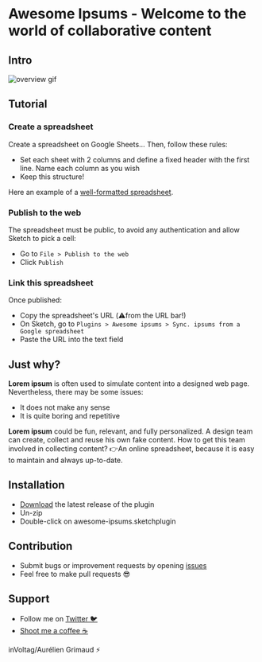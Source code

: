 # Awesome Ipsums - Welcome to the world of collaborative content

## Intro

![overview gif](img/overview.gif "Overview animation")

## Tutorial

### Create a spreadsheet

Create a spreadsheet on Google Sheets… Then, follow these rules:
- Set each sheet with 2 columns and define a fixed header with the first line. Name each column as you wish
- Keep this structure!

Here an example of a [well-formatted spreadsheet](https://docs.google.com/spreadsheets/d/1srDnvM8Wt7vzicCyrRxyDGsgU8KVlA30h2_2WUdv50Y/edit#gid=0).

### Publish to the web

The spreadsheet must be public, to avoid any authentication and allow Sketch to pick a cell:
- Go to `File > Publish to the web`
- Click `Publish`

### Link this spreadsheet

Once published:
- Copy the spreadsheet's URL (⚠️from the URL bar!)
- On Sketch, go to `Plugins > Awesome ipsums > Sync. ipsums from a Google spreadsheet`
- Paste the URL into the text field

## Just why?

**Lorem ipsum** is often used to simulate content into a designed web page. Nevertheless, there may be some issues:
- It does not make any sense
- It is quite boring and repetitive

**Lorem ipsum** could be fun, relevant, and fully personalized. A design team can create, collect and reuse his own fake content. How to get this team involved in collecting content?
👉An online spreadsheet, because it is easy to maintain and always up-to-date.

## Installation

- [Download](../../releases/latest/download/awesome-ipsums.sketchplugin.zip) the latest release of the plugin
- Un-zip
- Double-click on awesome-ipsums.sketchplugin

## Contribution

- Submit bugs or improvement requests by opening [issues](https://github.com/inVoltag/awesome-ipsums/issues)
- Feel free to make pull requests 😎

## Support

- Follow me on [Twitter 🐦](https://twitter.com/inVoltag)
- [Shoot me a coffee ☕️](http://paypal.me/augrimaud)

inVoltag/Aurélien Grimaud ⚡️
